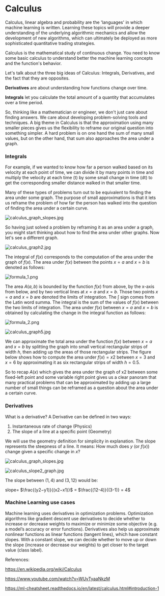 # Calculus

Calculus, linear algebra and probability are the 'languages' in which machine learning is written. 
Learning these topics will provide a deeper understanding of the underlying algorithmic mechanics and allow the development of new algorithms, which can ultimately be deployed as more sophisticated quantitative trading strategies.

Calculus is the mathematical study of continuous change. You need to know some basic calculus to understand better the machine learning concepts and the function's behavior.

Let's talk about the three big ideas of Calculus: Integrals, Derivatives, and the fact that they are opposites.

**Derivatives** are about understanding how functions change over time.

**Integrals** let you calculate the total amount of a quantity that accumulates over a time period.

So, thinking like a mathematician or engineer, we don't just care about finding answers. We care about developing problem-solving tools and techniques. A big theme in Calculus is that the approximation using many smaller pieces gives us the flexibility to reframe our original question into something simpler. A hard problem is on one hand the sum of many small values, but on the other hand, that sum also approaches the area under a graph.


### Integrals

For example, if we wanted to know how far a person walked based on its velocity at each point of time, we can divide it by many points in time and multiply the velocity at each time (t) by some small change in time (dt) to get the corresponding smaller distance walked in that smaller time.

Many of these types of problems turn out to be equivalent to finding the area under some graph. The purpose of small approximations is that it lets us reframe the problem of how far the person has walked into the question of finding the area under a certain curve.

![calculus_graph_slopes.jpg](https://github.com/4GeeksAcademy/machine-learning-content/blob/master/assets/calculus_graph1.jpg?raw=true)

So having just solved a problem by reframing it as an area under a graph, you might start thinking about how to find the area under other graphs. Now let's see a different graph.

![calculus_graph2.jpg](https://github.com/4GeeksAcademy/machine-learning-content/blob/master/assets/calculus_graph2.jpg?raw=true)

The integral of $f(x)$ corresponds to the computation of the area under the graph of $f(x)$. The area under $f(x)$ between the points $x = a$ and $x = b$ is denoted as follows:

![formula_1.png](https://github.com/4GeeksAcademy/machine-learning-content/blob/master/assets/formula_1.png?raw=true)

The area $A(a,b)$ is bounded by the function $f(x)$ from above, by the x-axis from below, and by two vertical lines at $x = a$ and $x = b$. Those two points $x = a$ and $x = b$ are denoted the limits of integration. The $∫$ sign comes from the Latin word summa. The integral is the sum of the values of $f(x)$ between the two limits of integration.
The area under $f(x)$ between $x = a$ and $x = b$ is obtained by calculating the change in the integral function as follows:

![formula_2.png](https://github.com/4GeeksAcademy/machine-learning-content/blob/master/assets/formula_2.png?raw=true)

![calculus_graph5.jpg](https://github.com/4GeeksAcademy/machine-learning-content/blob/master/assets/calculus_graph5.jpg?raw=true)

We can approximate the total area under the function $f(x)$ between $x = a$ and $x = b$ by splitting the graph into small vertical rectangular strips of width $h$, then adding up the areas of those rectangular strips. The figure below shows how to compute the area under $f(x) = x2$ between $x = 3$ and $x = 6$ by approximating it as six rectangular strips of width $h = 0.5$.


So to recap $A(x)$ which gives the area under the graph of x2 between some fixed-left point and some variable right point gives us a clear panoram that many practical problems that can be approximated by adding up a large number of small things can be reframed as a question about the area under a certain curve.


### Derivatives

What is a derivative?
A Derivative can be defined in two ways:

1.	Instantaneous rate of change (Physics)
2.	The slope of a line at a specific point (Geometry)

We will use the geometry definition for simplicity in explanation.
The slope represents the steepness of a line. It means: How much does $y$ (or $f(x)$) change given a specific change in $x$?


![calculus_graph_slopes.jpg](https://github.com/4GeeksAcademy/machine-learning-content/blob/master/assets/calculus_graph_slopes.jpg?raw=true)

![calculus_slope2_graph.jpg](https://github.com/4GeeksAcademy/machine-learning-content/blob/master/assets/calculus_slope2_graph.jpg?raw=true)

The slope between $(1,4)$ and $(3,12)$ would be:

slope= $\frac{(y2−y1)}{(x2−x1)}$ = $\frac{(12-4)}{(3-1)} = 4$

### Machine Learning use cases


Machine learning uses derivatives in optimization problems. Optimization algorithms like gradient descent use derivatives to decide whether to increase or decrease weights to maximize or minimize some objective (e.g. a model’s accuracy or error functions). Derivatives also help us approximate nonlinear functions as linear functions (tangent lines), which have constant slopes. With a constant slope, we can decide whether to move up or down the slope (increase or decrease our weights) to get closer to the target value (class label).


References:

https://en.wikipedia.org/wiki/Calculus

https://www.youtube.com/watch?v=WUvTyaaNkzM

https://ml-cheatsheet.readthedocs.io/en/latest/calculus.html#introduction-1


